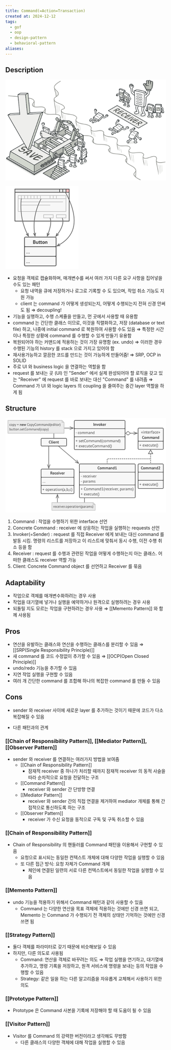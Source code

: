 ```yaml
---
title: Command(=Action=Transaction)
created at: 2024-12-12
tags:
  - gof
  - oop
  - design-pattern
  - behavioral-pattern
aliases:
---
```


## Description

![Untitled](../../../../_assets/oop/command_overview.png)

![Untitled](../../../../_assets/oop/command_example.png)

- 요청을 객체로 캡슐화하며, 매개변수를 써서 여러 가지 다른 요구 사항을 집어넣을 수도 있는 패턴
  - 요청 내역을 큐에 저장하거나 로그로 기록할 수 도 있으며, 작업 취소 기능도 지원 가능
  - client 는 command 가 어떻게 생성되는지, 어떻게 수행되는지 전혀 신경 안써도 됨 ⇒ decoupling!
- 기능을 실행하고, 수행 스케쥴을 만들고, 먼 곳에서 사용할 때 유용함
- command 는 간단한 클래스 이므로, 이것을 직렬화하고, 저장 (database or text file) 하고, 나중에 initial command 로 복원하여 사용할 수도 있음 ⇒ 특정한 시간이나 특정한 상황에 command 를 수행할 수 있게 만들기 유용함
- 복원되어야 하는 커맨드에 적용하는 것이 가장 유명함 (ex. undo) ⇒ 이러한 경우 수행된 기능의 history 를 stack 으로 가지고 있어야 함
- 재사용가능하고 깔끔한 코드를 만드는 것이 가능하게 만들어줌! ⇒ SRP, OCP in SOLID
- 주로 UI 와 business logic 을 연결하는 역할을 함
- request 를 보내는 곳 (UI) 인 "Sender" 에서 실제 완성되어야 할 로직을 갖고 있는 "Receiver" 에 request 를 바로 보내는 대신 "Command" 를 내려줌 ⇒ Command 가 UI 와 logic layers 의 coupling 을 줄여주는 중간 layer 역할을 하게 됨

## Structure

![Untitled](../../../../_assets/oop/command_structure.png)

1. Command : 작업을 수행하기 위한 interface 선언
2. Concrete Command : receiver 에 상응하는 작업을 실행하는 requests 선언
3. Invoker(=Sender) : request 를 직접 Receiver 에게 보내는 대신 command 를 발동 시킴. 명령의 리스트를 저장하고 이 리스트에 맞춰서 동시 수행, 이전 수행 취소 등을 함
4. Receiver : request 를 수행과 관련된 작업을 어떻게 수행하는지 아는 클래스. 어떠한 클래스도 receiver 역할 가능
5. Client: Concrete Command object 를 선언하고 Receiver 를 묶음

## Adaptability

- 작업으로 객체를 매개변수화하려는 경우 사용
- 작업을 대기열에 넣거나 실행을 예약하거나 원격으로 실행하려는 경우 사용
- 되돌릴 지도 모르는 작업을 구현하려는 경우 사용 ⇒ [[Memento Pattern]] 와 함께 사용됨

## Pros

- 연산을 유발하는 클래스와 연산을 수행하는 클래스를 분리할 수 있음 ⇒ [[SRP(Single Responsibility Principle)]]
- 새 command 를 코드 수정없이 추가할 수 있음 ⇒ [[OCP(Open Closed Principle)]]
- undo/redo 기능을 추가할 수 있음
- 지연 작업 실행을 구현할 수 있음
- 여러 개 간단한 command 를 조합해 하나의 복잡한 command 를 만들 수 있음

## Cons

- sender 와 receiver 사이에 새로운 layer 를 추가하는 것이기 때문에 코드가 다소 복잡해질 수 있음

- 다른 패턴과의 관계

### [[Chain of Responsibility Pattern]], [[Mediator Pattern]], [[Observer Pattern]]

- sender 와 receiver 를 연결하는 여러가지 방법을 보여줌
  - [[Chain of Responsibility Pattern]]
    - 잠재적 receiver 중 하나가 처리할 때까지 잠재적 receiver 의 동적 사슬을 따라 순차적으로 요청을 전달하는 구조
  - [[Command Pattern]]
    - receiver 와 sender 간 단방향 연결
  - [[Mediator Pattern]]
    - receiver 와 sender 간의 직접 연결을 제거하여 mediator 개체를 통해 간접적으로 통신하도록 하는 구조
  - [[Observer Pattern]]
    - receiver 가 수신 요청을 동적으로 구독 및 구독 취소할 수 있음

### [[Chain of Responsibility Pattern]]

- Chain of Responsibility 의 핸들러를 Command 패턴을 이용해서 구현할 수 있음
  - 요청으로 표시되는 동일한 컨텍스트 개체에 대해 다양한 작업을 실행할 수 있음
  - 또 다른 접근 방식: 요청 자체가 Command 개체
    - 체인에 연결된 일련의 서로 다른 컨텍스트에서 동일한 작업을 실행할 수 있음

### [[Memento Pattern]]

- undo 기능을 적용하기 위해서 Command 패턴과 같이 사용할 수 있음
  - Command 는 다양한 연산을 목표 객체에 적용하는 것에만 신경 쓰면 되고, Memento 는 Command 가 수행되기 전 객체의 상태만 기억하는 것에만 신경 쓰면 됨

### [[Strategy Pattern]]

- 둘다 객체를 파라미터로 갖기 때문에 비슷해보일 수 있음
- 하지만, 다른 의도로 사용됨
  - Command: 연산을 객체로 바꾸려는 의도 ⇒ 작업 실행을 연기하고, 대기열에 추가하고, 명령 기록을 저장하고, 원격 서비스에 명령을 보내는 등의 작업을 수행할 수 있음
  - Strategy: 같은 일을 하는 다른 알고리즘을 자유롭게 교체해서 사용하기 위한 의도

### [[Prototype Pattern]]

- Prototype 은 Command 사본을 기록에 저장해야 할 때 도움이 될 수 있음

### [[Visitor Pattern]]

- Visitor 를 Command 의 강력한 버전이라고 생각해도 무방함
  - 다른 클래스의 다양한 객체에 대해 작업을 실행할 수 있음
